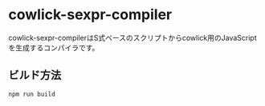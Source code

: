 # cowlick-sexpr-compiler

cowlick-sexpr-compilerはS式ベースのスクリプトからcowlick用のJavaScriptを生成するコンパイラです。

## ビルド方法

```
npm run build
```

